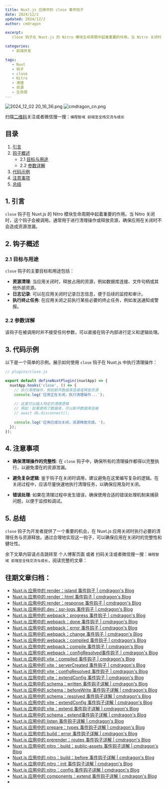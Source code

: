 ```yaml
---
title: Nuxt.js 应用中的 close 事件钩子
date: 2024/12/2
updated: 2024/12/2
author: cmdragon

excerpt:
   close 钩子在 Nuxt.js 的 Nitro 模块生命周期中起着重要的作用。当 Nitro 关闭时，这个钩子会被调用。通常用于进行清理操作或释放资源，确保应用在关闭时不会造成资源泄漏。

categories:
   - 前端开发

tags:
   - Nuxt
   - 钩子
   - close
   - Nitro
   - 清理
   - 资源
   - 生命周
---
```


<img src="https://static.amd794.com/blog/images/2024_12_02 20_16_36.png@blog" title="2024_12_02 20_16_36.png" alt="2024_12_02 20_16_36.png"/>

<img src="https://static.amd794.com/blog/images/cmdragon_cn.png" title="cmdragon_cn.png" alt="cmdragon_cn.png"/>


扫描[二维码](https://static.amd794.com/blog/images/cmdragon_cn.png)关注或者微信搜一搜：`编程智域 前端至全栈交流与成长`


## 目录
1. [引言](#1-引言)
2. [钩子概述](#2-钩子概述)
   - 2.1 [目标与用途](#21-目标与用途)
   - 2.2 [参数详解](#22-参数详解)
3. [代码示例](#3-代码示例)
4. [注意事项](#4-注意事项)
5. [总结](#5-总结)

## 1. 引言

`close` 钩子在 Nuxt.js 的 Nitro 模块生命周期中起着重要的作用。当 Nitro 关闭时，这个钩子会被调用。通常用于进行清理操作或释放资源，确保应用在关闭时不会造成资源泄漏。

## 2. 钩子概述

### 2.1 目标与用途

`close` 钩子的主要目标和用途包括：

- **资源清理**: 当应用关闭时，释放占用的资源，例如数据库连接、文件句柄或其他外部资源。
- **日志记录**: 可以在应用关闭时记录日志信息，便于后续的监控和审计。
- **执行终止任务**: 在应用关闭之前执行某些必要的终止任务，例如发送通知或警报。

### 2.2 参数详解

该钩子在被调用时并不接受任何参数，可以直接在钩子内部进行定义和逻辑处理。

## 3. 代码示例

以下是一个简单的示例，展示如何使用 `close` 钩子在 Nuxt.js 中执行清理操作：

```javascript
// plugins/close.js

export default defineNuxtPlugin((nuxtApp) => {
  nuxtApp.hooks('close', () => {
    // 执行清理操作，例如断开数据库连接或释放资源
    console.log('应用正在关闭，执行清理操作...');
    
    // 这里可以插入特定的清理逻辑
    // 例如：如果使用了数据库，可以断开数据库连接
    // await db.disconnect();
    
    console.log('应用已成功关闭，资源释放完成。');
  });
});
```

## 4. 注意事项

- **确保清理操作的完整性**: 在 `close` 钩子中，确保所有的清理操作都得以完整执行，以避免潜在的资源泄漏。
  
- **避免复杂逻辑**: 鉴于钩子在关闭时调用，建议避免在这里编写复杂的逻辑。在关闭过程中，应该尽量快速地执行清理任务，以确保应用及时关闭。

- **错误处理**: 如果在清理过程中发生错误，确保使用合适的错误处理机制来捕获问题，以便于监控和调试。

## 5. 总结

`close` 钩子为开发者提供了一个重要的机会，在 Nuxt.js 应用关闭时执行必要的清理任务与资源释放。通过合理地实现这一钩子，可以确保应用在关闭时的完整性和健壮性。

余下文章内容请点击跳转至 个人博客页面 或者 扫码关注或者微信搜一搜：`编程智域 前端至全栈交流与成长`，阅读完整的文章：

## 往期文章归档：

- [Nuxt.js 应用中的 render：island 事件钩子 | cmdragon's Blog](https://blog.cmdragon.cn/posts/47bf55a8b641/)
- [Nuxt.js 应用中的 render：html 事件钩子 | cmdragon's Blog](https://blog.cmdragon.cn/posts/0f91c080fd2c/)
- [Nuxt.js 应用中的 render：response 事件钩子 | cmdragon's Blog](https://blog.cmdragon.cn/posts/3ce5250cec36/)
- [Nuxt.js 应用中的 dev：ssr-logs 事件钩子 | cmdragon's Blog](https://blog.cmdragon.cn/posts/1b63f35eebe8/)
- [Nuxt.js 应用中的 webpack：progress 事件钩子 | cmdragon's Blog](https://blog.cmdragon.cn/posts/533d23bcbe61/)
- [Nuxt.js 应用中的 webpack：done 事件钩子 | cmdragon's Blog](https://blog.cmdragon.cn/posts/3e8fa49cbd4b/)
- [Nuxt.js 应用中的 webpack：error 事件钩子 | cmdragon's Blog](https://blog.cmdragon.cn/posts/0fb47ad58e14/)
- [Nuxt.js 应用中的 webpack：change 事件钩子 | cmdragon's Blog](https://blog.cmdragon.cn/posts/43a57e843f48/)
- [Nuxt.js 应用中的 webpack：compiled 事件钩子 | cmdragon's Blog](https://blog.cmdragon.cn/posts/0b6ec5ce3d59/)
- [Nuxt.js 应用中的 webpack：compile 事件钩子 | cmdragon's Blog](https://blog.cmdragon.cn/posts/7336c7f0809e/)
- [Nuxt.js 应用中的 webpack：configResolved事件钩子 | cmdragon's Blog](https://blog.cmdragon.cn/posts/afe62aeeaf6f/)
- [Nuxt.js 应用中的 vite：compiled 事件钩子 | cmdragon's Blog](https://blog.cmdragon.cn/posts/973541933f38/)
- [Nuxt.js 应用中的 vite：serverCreated 事件钩子 | cmdragon's Blog](https://blog.cmdragon.cn/posts/ab7710befd8e/)
- [Nuxt.js 应用中的 vite：configResolved 事件钩子 | cmdragon's Blog](https://blog.cmdragon.cn/posts/1266785cead8/)
- [Nuxt.js 应用中的 vite：extendConfig 事件钩子 | cmdragon's Blog](https://blog.cmdragon.cn/posts/e1ea2c9a1566/)
- [Nuxt.js 应用中的 schema：written 事件钩子详解 | cmdragon's Blog](https://blog.cmdragon.cn/posts/11121d82a55c/)
- [Nuxt.js 应用中的 schema：beforeWrite 事件钩子详解 | cmdragon's Blog](https://blog.cmdragon.cn/posts/14f648e6cb9f/)
- [Nuxt.js 应用中的 schema：resolved 事件钩子详解 | cmdragon's Blog](https://blog.cmdragon.cn/posts/c343331f3f06/)
- [Nuxt.js 应用中的 vite：extendConfig 事件钩子详解 | cmdragon's Blog](https://blog.cmdragon.cn/posts/5ea147f7e6ee/)
- [Nuxt.js 应用中的 vite：extend 事件钩子详解 | cmdragon's Blog](https://blog.cmdragon.cn/posts/76f8905ddea2/)
- [Nuxt.js 应用中的 schema：extend事件钩子详解 | cmdragon's Blog](https://blog.cmdragon.cn/posts/271e7f413d3a/)
- [Nuxt.js 应用中的 listen 事件钩子详解 | cmdragon's Blog](https://blog.cmdragon.cn/posts/bfdfe1fbb4cc/)
- [Nuxt.js 应用中的 prepare：types 事件钩子详解 | cmdragon's Blog](https://blog.cmdragon.cn/posts/a893a1ffa34a/)
- [Nuxt.js 应用中的 build：error 事件钩子详解 | cmdragon's Blog](https://blog.cmdragon.cn/posts/6ea046edf756/)
- [Nuxt.js 应用中的 prerender：routes 事件钩子详解 | cmdragon's Blog](https://blog.cmdragon.cn/posts/925363b7ba91/)
- [Nuxt.js 应用中的 nitro：build：public-assets 事件钩子详解 | cmdragon's Blog](https://blog.cmdragon.cn/posts/e3ab63fec9ce/)
- [Nuxt.js 应用中的 nitro：build：before 事件钩子详解 | cmdragon's Blog](https://blog.cmdragon.cn/posts/1c70713c402c/)
- [Nuxt.js 应用中的 nitro：init 事件钩子详解 | cmdragon's Blog](https://blog.cmdragon.cn/posts/8122bb43e5c6/)
- [Nuxt.js 应用中的 nitro：config 事件钩子详解 | cmdragon's Blog](https://blog.cmdragon.cn/posts/61ef115005d4/)
- [Nuxt.js 应用中的 components：extend 事件钩子详解 | cmdragon's Blog](https://blog.cmdragon.cn/posts/f1df4f41c9a9/)
-

